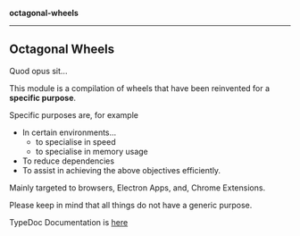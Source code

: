 **octagonal-wheels**

***

## Octagonal Wheels

Quod opus sit...

This module is a compilation of wheels that have been reinvented for a __specific purpose__.

Specific purposes are, for example
- In certain environments...
  - to specialise in speed
  - to specialise in memory usage
- To reduce dependencies
- To assist in achieving the above objectives efficiently.

Mainly targeted to browsers, Electron Apps, and, Chrome Extensions.

Please keep in mind that all things do not have a generic purpose.

TypeDoc Documentation is [here](_media/globals.md)

